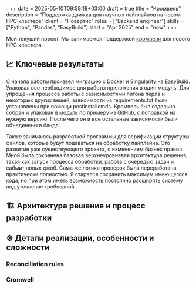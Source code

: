 +++ 
date         = 2025-05-10T09:59:18+03:00
draft        = true
title        = "Кромвель"
description  = "Поддержка движка для научных пайплайнов на новом HPC кластере"
client       = "Новартис"
roles        = ["Backend engineer"]
skills = ["Python", "Pandas", "EasyBuild"]
start        = "Apr 2025"
end          = "now"
+++

Мой текущий проект. Мы занимаемся поддержкой [кромвеля](https://github.com/broadinstitute/cromwell) для нового HPC кластера. 

## 📈 Ключевые результаты

С начала работы произвел миграцию с Docker и Singularity на EasyBuild. Упаковал все необходимое для работы приложения в один модуль. Для упрощения процесса работы с зависимостями питона перла и некоторых других вещей, зависимости из requirements.txt были установлены при помощи postinstallcmds. Кромвель был отдельно собран и упакован в модуль по примеру из GitHub, с поправкой на нужную версию. После чего он и все остальные зависимости были объединены в бандл. 

Также занимаюсь разработкой программы для верификации структуры файлов, которые будут подаваться на обработку пайплайна. Это развитие уже существующего проекта, с изменением бизнес правил. Мной была сохранена базовая верхнеуровневая архитектура решения, такая как запуск процесса обработки, работа с очередью задач и сабмит новых джоб. Сама же логика проверок была переработана практически полностью. Я старался сохранить максимум имеющегося кода, но при этом иметь возможность постоянно расширять систему под уточнение требований. 

## 🏗 Архитектура решения и процесс разработки

## ⚙️ Детали реализации, особенности и сложности

### Reconciliation rules
### Cromwell